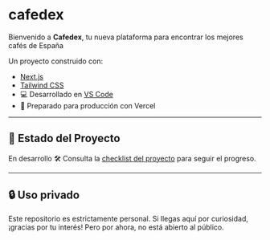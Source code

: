 # cafedex

Bienvenido a **Cafedex**, tu nueva plataforma para encontrar los mejores cafés de España

Un proyecto construido con:

- [Next.js](https://nextjs.org/)
- [Tailwind CSS](https://tailwindcss.com/)
- 💻 Desarrollado en [VS Code](https://code.visualstudio.com/)
- 🚀 Preparado para producción con Vercel

---

## 🚧 Estado del Proyecto

En desarrollo 🛠️
Consulta la [checklist del proyecto](#) para seguir el progreso.

---

## 🔒 Uso privado

Este repositorio es estrictamente personal. Si llegas aquí por curiosidad, ¡gracias por tu interés! Pero por ahora, no está abierto al público.
